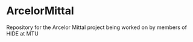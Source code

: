# ArcelorMittal
Repository for the Arcelor Mittal project being worked on by members of HIDE at MTU
